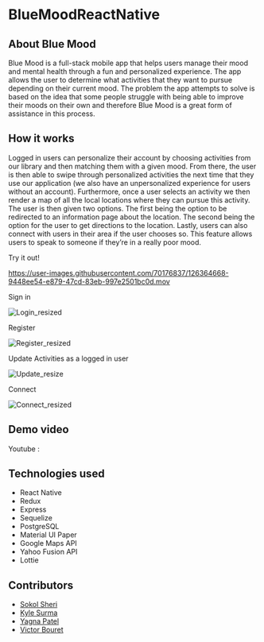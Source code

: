 # BlueMoodReactNative

## About Blue Mood

Blue Mood is a full-stack mobile app that helps users manage their mood and mental health through a fun and personalized experience. The app allows the user to determine what activities that they want to pursue depending on their current mood. The problem the app attempts to solve is based on the idea that some people struggle with being able to improve their moods on their own and therefore Blue Mood is a great form of assistance in this process.

## How it works

Logged in users can personalize their account by choosing activities from our library and then matching them with a given mood. From there, the user is then able to swipe through personalized activities the next time that they use our application (we also have an unpersonalized experience for users without an account). Furthermore, once a user selects an activity we then render a map of all the local locations where they can pursue this activity. The user is then given two options. The first being the option to be redirected to an information page about the location. The second being the option for the user to get directions to the location. Lastly, users can also connect with users in their area if the user chooses so. This feature allows users to speak to someone if they’re in a really poor mood.

Try it out!

https://user-images.githubusercontent.com/70176837/126364668-9448ee54-e879-47cd-83eb-997e2501bc0d.mov

Sign in 

![Login_resized](https://user-images.githubusercontent.com/70176837/126372919-789bcb76-1836-4d52-b470-1459c7894f48.png)

Register

![Register_resized](https://user-images.githubusercontent.com/70176837/126372957-84efbe0f-2cb9-41af-9ab8-226e4fefcebf.png)

Update Activities as a logged in user

![Update_resize](https://user-images.githubusercontent.com/70176837/126372851-92ffcd6f-eec6-4bc2-a6ae-9e810dbf2c16.png)

Connect

![Connect_resized](https://user-images.githubusercontent.com/70176837/126372801-bc31e4b6-b17f-448f-9caf-33a23d70914f.png)


## Demo video

Youtube :

## Technologies used

- React Native
- Redux
- Express
- Sequelize
- PostgreSQL
- Material UI Paper
- Google Maps API
- Yahoo Fusion API
- Lottie

## Contributors

- [Sokol Sheri](https://github.com/SokolSheri)
- [Kyle Surma](https://github.com/kylesurma)
- [Yagna Patel](https://github.com/yagna11)
- [Victor Bouret](https://github.com/Vicbouret)

